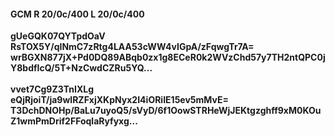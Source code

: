 #### GCM R 20/0c/400 L 20/0c/400
**gUeGQK07QYTpdOaV**<br/>**RsTOX5Y/qINmC7zRtg4LAA53cWW4vIGpA/zFqwgTr7A=**<br/>**wrBGXN877jX+Pd0DQ89ABqb0zx1g8ECeR0k2WVzChd57y7TH2ntQPC0jY8bdfIcQ/5T+NzCwdCZRu5YQ...**<br/><br/>
**vvet7Cg9Z3TnIXLg**<br/>**eQjRjoiT/ja9wlRZFxjXKpNyx2I4iORiIE15ev5mMvE=**<br/>**T3DchDNOHp/BaLu7uyoQ5/sVyD/6f1OowSTRHeWjJEKtgzghff9xM0KOuZ1wmPmDrif2FFoqlaRyfyxg...**